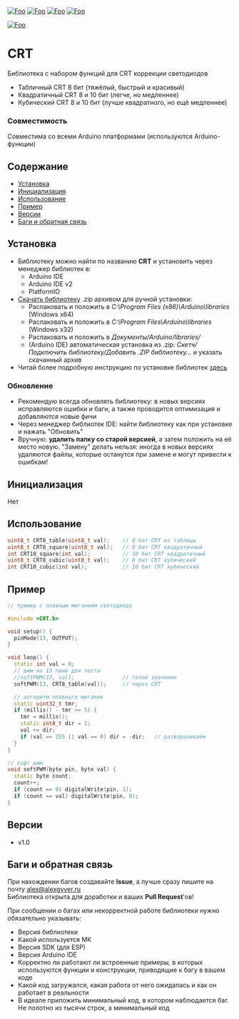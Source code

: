 [![Foo](https://img.shields.io/badge/Version-1.0-brightgreen.svg?style=flat-square)](#versions)
[![Foo](https://img.shields.io/badge/Website-AlexGyver.ru-blue.svg?style=flat-square)](https://alexgyver.ru/)
[![Foo](https://img.shields.io/badge/%E2%82%BD$%E2%82%AC%20%D0%9D%D0%B0%20%D0%BF%D0%B8%D0%B2%D0%BE-%D1%81%20%D1%80%D1%8B%D0%B1%D0%BA%D0%BE%D0%B9-orange.svg?style=flat-square)](https://alexgyver.ru/support_alex/)
[![Foo](https://img.shields.io/badge/README-ENGLISH-brightgreen.svg?style=flat-square)](https://github-com.translate.goog/GyverLibs/CRT?_x_tr_sl=ru&_x_tr_tl=en)  

[![Foo](https://img.shields.io/badge/ПОДПИСАТЬСЯ-НА%20ОБНОВЛЕНИЯ-brightgreen.svg?style=social&logo=telegram&color=blue)](https://t.me/GyverLibs)


# CRT
Библиотека с набором функций для CRT коррекции светодиодов
- Табличный CRT 8 бит (тяжёлый, быстрый и красивый)
- Квадратичный CRT 8 и 10 бит (легче, но медленнее)
- Кубический CRT 8 и 10 бит (лучше квадратного, но ещё медленнее)

### Совместимость
Совместима со всеми Arduino платформами (используются Arduino-функции)

## Содержание
- [Установка](#install)
- [Инициализация](#init)
- [Использование](#usage)
- [Пример](#example)
- [Версии](#versions)
- [Баги и обратная связь](#feedback)

<a id="install"></a>
## Установка
- Библиотеку можно найти по названию **CRT** и установить через менеджер библиотек в:
    - Arduino IDE
    - Arduino IDE v2
    - PlatformIO
- [Скачать библиотеку](https://github.com/GyverLibs/CRT/archive/refs/heads/main.zip) .zip архивом для ручной установки:
    - Распаковать и положить в *C:\Program Files (x86)\Arduino\libraries* (Windows x64)
    - Распаковать и положить в *C:\Program Files\Arduino\libraries* (Windows x32)
    - Распаковать и положить в *Документы/Arduino/libraries/*
    - (Arduino IDE) автоматическая установка из .zip: *Скетч/Подключить библиотеку/Добавить .ZIP библиотеку…* и указать скачанный архив
- Читай более подробную инструкцию по установке библиотек [здесь](https://alexgyver.ru/arduino-first/#%D0%A3%D1%81%D1%82%D0%B0%D0%BD%D0%BE%D0%B2%D0%BA%D0%B0_%D0%B1%D0%B8%D0%B1%D0%BB%D0%B8%D0%BE%D1%82%D0%B5%D0%BA)
### Обновление
- Рекомендую всегда обновлять библиотеку: в новых версиях исправляются ошибки и баги, а также проводится оптимизация и добавляются новые фичи
- Через менеджер библиотек IDE: найти библиотеку как при установке и нажать "Обновить"
- Вручную: **удалить папку со старой версией**, а затем положить на её место новую. "Замену" делать нельзя: иногда в новых версиях удаляются файлы, которые останутся при замене и могут привести к ошибкам!


<a id="init"></a>
## Инициализация
Нет

<a id="usage"></a>
## Использование
```cpp
uint8_t CRT8_table(uint8_t val);    // 8 бит CRT из таблицы
uint8_t CRT8_square(uint8_t val);   // 8 бит CRT квадратичный
int CRT10_square(int val);          // 10 бит CRT квадратичный
uint8_t CRT8_cubic(uint8_t val);    // 8 бит CRT кубический
int CRT10_cubic(int val);           // 10 бит CRT кубический
```

<a id="example"></a>
## Пример
```cpp
// пример с плавным миганием светодиода

#include <CRT.h>

void setup() {
  pinMode(13, OUTPUT);
}

void loop() {
  static int val = 0;
  // шим на 13 пине для теста
  //softPWM(13, val);               // голое значение
  softPWM(13, CRT8_table(val));     // через CRT

  // алгоритм плавного мигания
  static uint32_t tmr;
  if (millis() - tmr >= 5) {
    tmr = millis();    
    static int8_t dir = 1;
    val += dir;    
    if (val == 255 || val == 0) dir = -dir;   // разворачиваем
  }  
}

// софт шим
void softPWM(byte pin, byte val) {
  static byte count;
  count++;
  if (count == 0) digitalWrite(pin, 1);
  if (count == val) digitalWrite(pin, 0);
}

```

<a id="versions"></a>
## Версии
- v1.0

<a id="feedback"></a>
## Баги и обратная связь
При нахождении багов создавайте **Issue**, а лучше сразу пишите на почту [alex@alexgyver.ru](mailto:alex@alexgyver.ru)  
Библиотека открыта для доработки и ваших **Pull Request**'ов!


При сообщении о багах или некорректной работе библиотеки нужно обязательно указывать:
- Версия библиотеки
- Какой используется МК
- Версия SDK (для ESP)
- Версия Arduino IDE
- Корректно ли работают ли встроенные примеры, в которых используются функции и конструкции, приводящие к багу в вашем коде
- Какой код загружался, какая работа от него ожидалась и как он работает в реальности
- В идеале приложить минимальный код, в котором наблюдается баг. Не полотно из тысячи строк, а минимальный код
